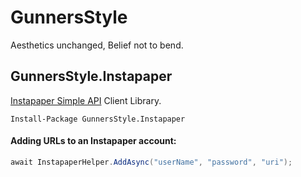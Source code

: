 GunnersStyle
======================
Aesthetics unchanged, Belief not to bend.

GunnersStyle.Instapaper
------
[Instapaper Simple API](https://www.instapaper.com/api/simple/) Client Library.

    Install-Package GunnersStyle.Instapaper
#### Adding URLs to an Instapaper account:

```C#
await InstapaperHelper.AddAsync("userName", "password", "uri");
```
